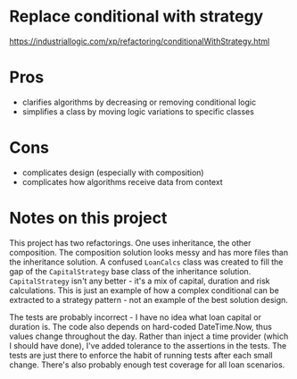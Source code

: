 # Replace conditional with strategy

https://industriallogic.com/xp/refactoring/conditionalWithStrategy.html

# Pros
+ clarifies algorithms by decreasing or removing conditional logic
+ simplifies a class by moving logic variations to specific classes

# Cons
- complicates design (especially with composition)
- complicates how algorithms receive data from context

# Notes on this project
This project has two refactorings. One uses inheritance, the other composition.
The composition solution looks messy and has more files than the inheritance
solution. A confused `LoanCalcs` class was created to fill the gap of the
`CapitalStrategy` base class of the inheritance solution. `CapitalStrategy`
isn't any better - it's a mix of capital, duration and risk calculations. This
is just an example of how a complex conditional can be extracted to a strategy
pattern - not an example of the best solution design.

The tests are probably incorrect - I have no idea what loan capital or duration
is. The code also depends on hard-coded DateTime.Now, thus values change
throughout the day. Rather than inject a time provider (which I should have
done), I've added tolerance to the assertions in the tests. The tests are just
there to enforce the habit of running tests after each small change. There's
also probably enough test coverage for all loan scenarios.
